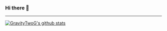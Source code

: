 ### Hi there 👋

---

[![GravityTwoG's github stats](https://github-readme-stats.vercel.app/api?username=GravityTwoG)](https://github.com/anuraghazra/github-readme-stats)
